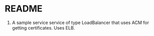 # README


1. A sample service service of type LoadBalancer that uses ACM for getting certificates. Uses ELB.



